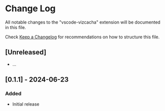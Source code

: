 # Change Log

All notable changes to the "vscode-vizcacha" extension will be documented in this file.

Check [Keep a Changelog](http://keepachangelog.com/) for recommendations on how to structure this file.

## [Unreleased]

- ...

## [0.1.1] - 2024-06-23

### Added

- Initial release
